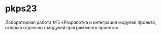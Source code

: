 # pkps23
Лабораторная работа №5 «Разработка и интеграция модулей проекта, отладка отдельных модулей программного проекта».
